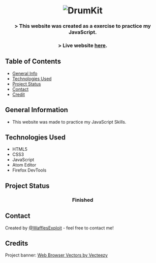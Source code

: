 
<h1 align="center">
<img alt="DrumKit" title="DrumKit" src="https://user-images.githubusercontent.com/15943431/202028606-ce4b3aac-c90a-4d0c-9867-ecf53a8de115.png">
</h1>

<h3 align="center">
  > This website was created as a exercise to practice my JavaScript.
</h3>
<h3 dir="auto" align="center">
  > Live website <a href="https://wafflesexploit.github.io/Drum-Kit/" >here</a>.
</h3>

## Table of Contents
* [General Info](#general-information)
* [Technologies Used](#technologies-used)
* [Project Status](#project-status)
* [Contact](#contact)
* [Credit](#credit)
<!-- * [License](#license) -->


## General Information
- This website was made to practice my JavaScript Skills.

## Technologies Used
- HTML5
- CSS3
- JavaScript
- Atom Editor
- Firefox DevTools

## Project Status
 <h3 align="center"><strong>
   Finished</strong>
</h3>

## Contact
Created by [@WafflesExploit](https://github.com/WafflesExploit) - feel free to contact me!

## Credits
Project banner: <a href="https://www.vecteezy.com/free-vector/web-browser">Web Browser Vectors by Vecteezy</a>
